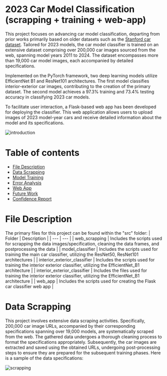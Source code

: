 # 2023 Car Model Classification (scrapping + training + web-app)

This project focuses on advancing car model classification, departing from prior works primarily based on older datasets such as the [Stanford car dataset](http://vision.stanford.edu/pdf/3drr13.pdf). Tailored for 2023 models, the car model classifier is trained on an extensive dataset comprising over 200,000 car images sourced from the web, spanning model years 2011 to 2024. The dataset encompasses more than 19,000 car model images, each accompanied by detailed specifications.

Implemented on the PyTorch framework, two deep learning models utilize EfficientNet B1 and ResNet101 architectures. The first model classifies interior-exterior car images, contributing to the creation of the primary dataset. The second model achieves a 97.3% training and 73.4% testing accuracy in classifying 2023 car models.

To facilitate user interaction, a Flask-based web app has been developed for deploying the classifier. This web application allows users to upload images of 2023 model-year cars and receive detailed information about the model and its specifications.



![introduction](https://github.com/arash-hashemi1/webapp_car_classification/assets/48169508/96948d90-399f-41dd-9050-42d8e167e195)



Table of contents
=================

<!--ts-->
  * [File Description](#files)  
  * [Data Scrapping](#data)  
  * [Model Training](#model)
  * [Error Analysis](#error)
  * [Web App](#webapp)
  * [Future Work](#future)
  * [Confidence Report](#confidence)
<!--te--> 

File Description
================

The primary files for this project can be found within the "src" folder:
| Folder | Description |
| --- | --- |
| web_scrapping |  Includes the scripts used for scrapping the data images/specification, cleaning the data frames, and postprocessing the data |
| model_classifier | Includes the scripts used for training the main car classifier, utilizing the ResNet50, ResNet101 architectures |
| interior_exterior_classifier |  Includes the scripts used for training the interior exterior classifier, utilizing the EfficientNet_B1 architecture |
| interior_exterior_classifier |  Includes the files used for training the interior exterior classifier, utilizing the EfficientNet_B1 architecture |
| web_app |  Includes the scripts used for creating the Flask car classifier web app |

Data Scrapping
================

This project involves extensive data scraping activities. Specifically, 200,000 car image URLs, accompanied by their corresponding specifications spanning over 19,000 models, are systematically scraped from the web. The gathered data undergoes a thorough cleaning process to format the specifications appropriately. Subsequently, the car images are extracted and saved using the obtained URLs, undergoing post-processing steps to ensure they are prepared for the subsequent training phases. Here is a sample of the data specifications:



![scrapping](https://github.com/arash-hashemi1/webapp_car_classification/assets/48169508/0139db28-8ab9-4460-830e-9ec8aa57d1d6)

